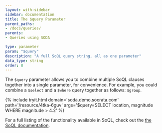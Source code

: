 ```yaml
---
layout: with-sidebar
sidebar: documentation
title: The $query Parameter
parent_paths: 
- /docs/queries/
parents: 
- Queries using SODA

type: parameter
param: "$query"
description: "A full SoQL query string, all as one parameter"
data_type: string
order: 8
---
```


The `$query` parameter allows you to combine multiple SoQL clauses together into a single parameter, for convenience. For example, you could combine a `$select` and a `$where` query together as follows:
`$group`.

{% include tryit.html domain='soda.demo.socrata.com' path='/resource/4tka-6guv' args='$query=SELECT location, magnitude WHERE magnitude > 4.2' %}

For a full listing of the functionality available in SoQL, check out the [the SoQL documentation](/docs/queries/).

